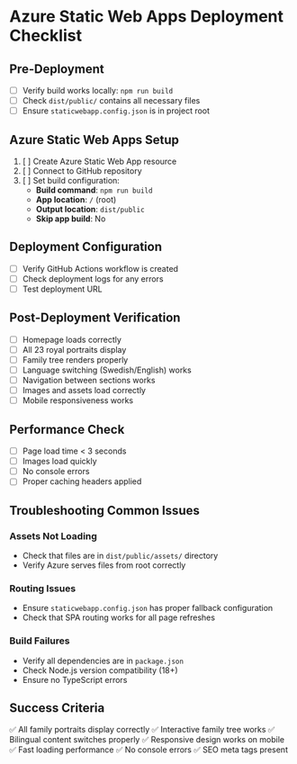 # Azure Static Web Apps Deployment Checklist

## Pre-Deployment
- [ ] Verify build works locally: `npm run build`
- [ ] Check `dist/public/` contains all necessary files
- [ ] Ensure `staticwebapp.config.json` is in project root

## Azure Static Web Apps Setup
1. [ ] Create Azure Static Web App resource
2. [ ] Connect to GitHub repository
3. [ ] Set build configuration:
   - **Build command**: `npm run build`
   - **App location**: `/` (root)
   - **Output location**: `dist/public`
   - **Skip app build**: No

## Deployment Configuration
- [ ] Verify GitHub Actions workflow is created
- [ ] Check deployment logs for any errors
- [ ] Test deployment URL

## Post-Deployment Verification
- [ ] Homepage loads correctly
- [ ] All 23 royal portraits display
- [ ] Family tree renders properly
- [ ] Language switching (Swedish/English) works
- [ ] Navigation between sections works
- [ ] Images and assets load correctly
- [ ] Mobile responsiveness works

## Performance Check
- [ ] Page load time < 3 seconds
- [ ] Images load quickly
- [ ] No console errors
- [ ] Proper caching headers applied

## Troubleshooting Common Issues

### Assets Not Loading
- Check that files are in `dist/public/assets/` directory
- Verify Azure serves files from root correctly

### Routing Issues
- Ensure `staticwebapp.config.json` has proper fallback configuration
- Check that SPA routing works for all page refreshes

### Build Failures
- Verify all dependencies are in `package.json`
- Check Node.js version compatibility (18+)
- Ensure no TypeScript errors

## Success Criteria
✅ All family portraits display correctly
✅ Interactive family tree works
✅ Bilingual content switches properly
✅ Responsive design works on mobile
✅ Fast loading performance
✅ No console errors
✅ SEO meta tags present